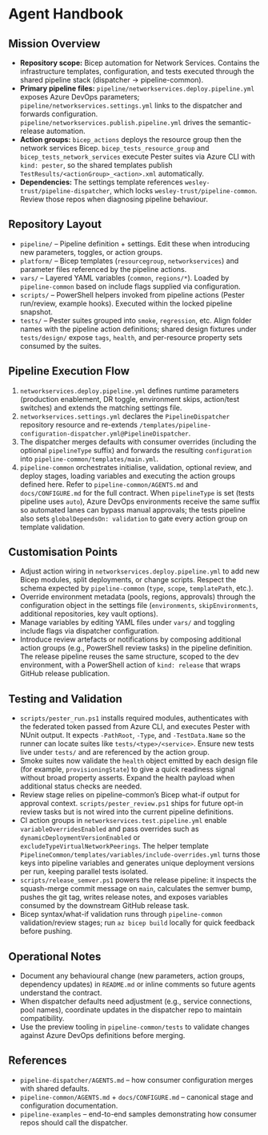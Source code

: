 # Agent Handbook

## Mission Overview
- **Repository scope:** Bicep automation for Network Services. Contains the infrastructure templates, configuration, and tests executed through the shared pipeline stack (dispatcher -> pipeline-common).
- **Primary pipeline files:** `pipeline/networkservices.deploy.pipeline.yml` exposes Azure DevOps parameters; `pipeline/networkservices.settings.yml` links to the dispatcher and forwards configuration. `pipeline/networkservices.publish.pipeline.yml` drives the semantic-release automation.
- **Action groups:** `bicep_actions` deploys the resource group then the network services Bicep. `bicep_tests_resource_group` and `bicep_tests_network_services` execute Pester suites via Azure CLI with `kind: pester`, so the shared templates publish `TestResults/<actionGroup>_<action>.xml` automatically.
- **Dependencies:** The settings template references `wesley-trust/pipeline-dispatcher`, which locks `wesley-trust/pipeline-common`. Review those repos when diagnosing pipeline behaviour.

## Repository Layout
- `pipeline/` – Pipeline definition + settings. Edit these when introducing new parameters, toggles, or action groups.
- `platform/` – Bicep templates (`resourcegroup`, `networkservices`) and parameter files referenced by the pipeline actions.
- `vars/` – Layered YAML variables (`common`, `regions/*`). Loaded by `pipeline-common` based on include flags supplied via configuration.
- `scripts/` – PowerShell helpers invoked from pipeline actions (Pester run/review, example hooks). Executed within the locked pipeline snapshot.
- `tests/` – Pester suites grouped into `smoke`, `regression`, etc. Align folder names with the pipeline action definitions; shared design fixtures under `tests/design/` expose `tags`, `health`, and per-resource property sets consumed by the suites.

## Pipeline Execution Flow
1. `networkservices.deploy.pipeline.yml` defines runtime parameters (production enablement, DR toggle, environment skips, action/test switches) and extends the matching settings file.
2. `networkservices.settings.yml` declares the `PipelineDispatcher` repository resource and re-extends `/templates/pipeline-configuration-dispatcher.yml@PipelineDispatcher`.
3. The dispatcher merges defaults with consumer overrides (including the optional `pipelineType` suffix) and forwards the resulting `configuration` into `pipeline-common/templates/main.yml`.
4. `pipeline-common` orchestrates initialise, validation, optional review, and deploy stages, loading variables and executing the action groups defined here. Refer to `pipeline-common/AGENTS.md` and `docs/CONFIGURE.md` for the full contract. When `pipelineType` is set (tests pipeline uses `auto`), Azure DevOps environments receive the same suffix so automated lanes can bypass manual approvals; the tests pipeline also sets `globalDependsOn: validation` to gate every action group on template validation.

## Customisation Points
- Adjust action wiring in `networkservices.deploy.pipeline.yml` to add new Bicep modules, split deployments, or change scripts. Respect the schema expected by `pipeline-common` (`type`, `scope`, `templatePath`, etc.).
- Override environment metadata (pools, regions, approvals) through the configuration object in the settings file (`environments`, `skipEnvironments`, additional repositories, key vault options).
- Manage variables by editing YAML files under `vars/` and toggling include flags via dispatcher configuration.
- Introduce review artefacts or notifications by composing additional action groups (e.g., PowerShell review tasks) in the pipeline definition. The release pipeline reuses the same structure, scoped to the dev environment, with a PowerShell action of `kind: release` that wraps GitHub release publication.

## Testing and Validation
- `scripts/pester_run.ps1` installs required modules, authenticates with the federated token passed from Azure CLI, and executes Pester with NUnit output. It expects `-PathRoot`, `-Type`, and `-TestData.Name` so the runner can locate suites like `tests/<type>/<service>`. Ensure new tests live under `tests/` and are referenced by the action group.
- Smoke suites now validate the `health` object emitted by each design file (for example, `provisioningState`) to give a quick readiness signal without broad property asserts. Expand the health payload when additional status checks are needed.
- Review stage relies on pipeline-common’s Bicep what-if output for approval context. `scripts/pester_review.ps1` ships for future opt-in review tasks but is not wired into the current pipeline definitions.
- CI action groups in `networkservices.test.pipeline.yml` enable `variableOverridesEnabled` and pass overrides such as `dynamicDeploymentVersionEnabled` or `excludeTypeVirtualNetworkPeerings`. The helper template `PipelineCommon/templates/variables/include-overrides.yml` turns those keys into pipeline variables and generates unique deployment versions per run, keeping parallel tests isolated.
- `scripts/release_semver.ps1` powers the release pipeline: it inspects the squash-merge commit message on `main`, calculates the semver bump, pushes the git tag, writes release notes, and exposes variables consumed by the downstream GitHub release task.
- Bicep syntax/what-if validation runs through `pipeline-common` validation/review stages; run `az bicep build` locally for quick feedback before pushing.

## Operational Notes
- Document any behavioural change (new parameters, action groups, dependency updates) in `README.md` or inline comments so future agents understand the contract.
- When dispatcher defaults need adjustment (e.g., service connections, pool names), coordinate updates in the dispatcher repo to maintain compatibility.
- Use the preview tooling in `pipeline-common/tests` to validate changes against Azure DevOps definitions before merging.

## References
- `pipeline-dispatcher/AGENTS.md` – how consumer configuration merges with shared defaults.
- `pipeline-common/AGENTS.md` + `docs/CONFIGURE.md` – canonical stage and configuration documentation.
- `pipeline-examples` – end-to-end samples demonstrating how consumer repos should call the dispatcher.
